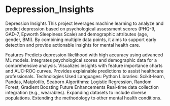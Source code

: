 # Depression_Insights


Depression Insights
This project leverages machine learning to analyze and predict depression based on psychological assessment scores (PHQ-9, GAD-7, Epworth Sleepiness Scale) and demographic attributes (age, gender, BMI). By combining multiple data points, it aims to support early detection and provide actionable insights for mental health care.

Features
Predicts depression likelihood with high accuracy using advanced ML models.
Integrates psychological scores and demographic data for a comprehensive analysis.
Visualizes insights with feature importance charts and AUC-ROC curves.
Provides explainable predictions to assist healthcare professionals.
Technologies Used
Languages: Python
Libraries: Scikit-learn, Pandas, Matplotlib, Seaborn
Algorithms: Logistic Regression, Random Forest, Gradient Boosting
Future Enhancements
Real-time data collection integration (e.g., wearables).
Expanding datasets to include diverse populations.
Extending the methodology to other mental health conditions.

